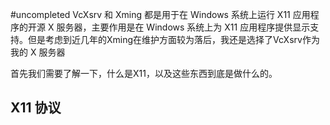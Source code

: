 #uncompleted
VcXsrv 和 Xming 都是用于在 Windows 系统上运行 X11 应用程序的开源 X 服务器，主要作用是在 Windows 系统上为 X11 应用程序提供显示支持。但是考虑到近几年的Xming在维护方面较为落后，我还是选择了VcXsrv作为我的 X 服务器

首先我们需要了解一下，什么是X11，以及这些东西到底是做什么的。

## X11 协议
